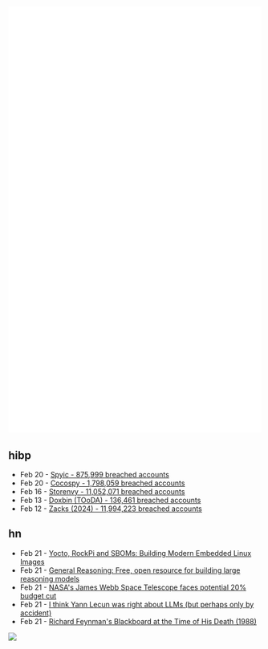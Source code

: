 ![Metrics](https://raw.githubusercontent.com/phixion/phixion/master/metrics.svg)

## hibp

<!--
for https://github.com/phixion/phixion/blob/main/.github/workflows/feeds.yml
-->
<!--START_SECTION:haveibeenpwnd-->
- Feb 20 - [Spyic - 875,999 breached accounts](https://haveibeenpwned.com/PwnedWebsites#Spyic)
- Feb 20 - [Cocospy - 1,798,059 breached accounts](https://haveibeenpwned.com/PwnedWebsites#Cocospy)
- Feb 16 - [Storenvy - 11,052,071 breached accounts](https://haveibeenpwned.com/PwnedWebsites#Storenvy)
- Feb 13 - [Doxbin (TOoDA) - 136,461 breached accounts](https://haveibeenpwned.com/PwnedWebsites#DoxbinTOoDA)
- Feb 12 - [Zacks (2024) - 11,994,223 breached accounts](https://haveibeenpwned.com/PwnedWebsites#Zacks2024)
<!--END_SECTION:haveibeenpwnd-->

## hn

<!--
for https://github.com/phixion/phixion/blob/main/.github/workflows/feeds.yml
-->
<!--START_SECTION:hn-->
- Feb 21 - [Yocto, RockPi and SBOMs: Building Modern Embedded Linux Images](https://vpetersson.com/2025/02/21/yocto-rockpi-and-sboms.html)
- Feb 21 - [General Reasoning: Free, open resource for building large reasoning models](https://gr.inc/)
- Feb 21 - [NASA's James Webb Space Telescope faces potential 20% budget cut](https://www.space.com/space-exploration/james-webb-space-telescope/nasa-james-webb-space-telescope-faces-20-percent-budget-cuts)
- Feb 21 - [I think Yann Lecun was right about LLMs (but perhaps only by accident)](https://substack.com/home/post/p-157633768)
- Feb 21 - [Richard Feynman's Blackboard at the Time of His Death (1988)](https://digital.archives.caltech.edu/collections/Images/1.10-29/)
<!--END_SECTION:hn-->

<!--
for https://yhype.me
-->
![](https://hit.yhype.me/github/profile?user_id=13013670)
